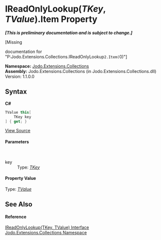 # IReadOnlyLookup(*TKey*, *TValue*).Item Property 
 _**\[This is preliminary documentation and is subject to change.\]**_

\[Missing <summary> documentation for "P:Jodo.Extensions.Collections.IReadOnlyLookup`2.Item(`0)"\]

**Namespace:**&nbsp;<a href="N_Jodo_Extensions_Collections">Jodo.Extensions.Collections</a><br />**Assembly:**&nbsp;Jodo.Extensions.Collections (in Jodo.Extensions.Collections.dll) Version: 1.1.0.0

## Syntax

**C#**<br />
``` C#
TValue this[
	TKey key
] { get; }
```

<a href="https://github.com/JosephJShort/Jodo.Extensions/blob/main/src/Jodo.Extensions.Collections/IReadOnlyLookup.cs" rel="noopener noreferrer" title="View the source code">View Source</a><br />

#### Parameters
&nbsp;<dl><dt>key</dt><dd>Type: <a href="T_Jodo_Extensions_Collections_IReadOnlyLookup_2">*TKey*</a><br /></dd></dl>

#### Property Value
Type: <a href="T_Jodo_Extensions_Collections_IReadOnlyLookup_2">*TValue*</a>

## See Also


#### Reference
<a href="T_Jodo_Extensions_Collections_IReadOnlyLookup_2">IReadOnlyLookup(TKey, TValue) Interface</a><br /><a href="N_Jodo_Extensions_Collections">Jodo.Extensions.Collections Namespace</a><br />